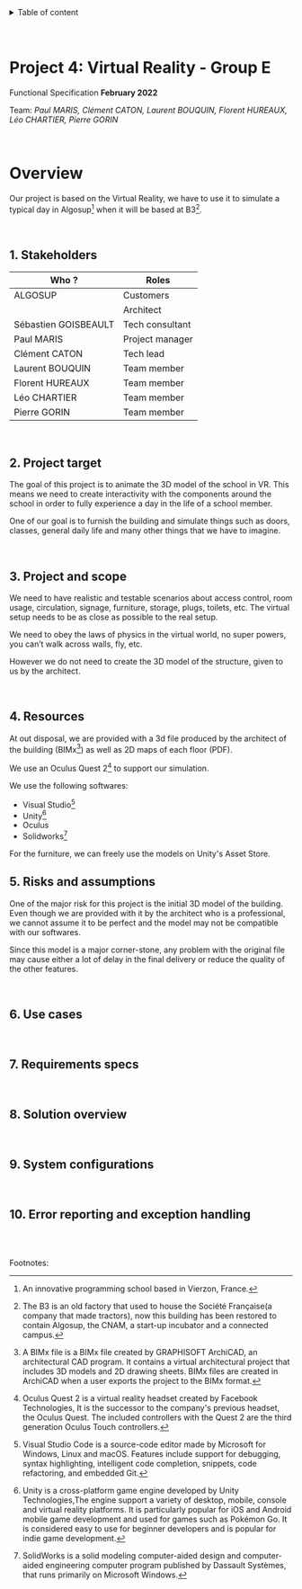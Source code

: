 
<details>
<summary>Table of content</summary>

- [Project 4: Virtual Reality - Group E](#project-4-virtual-reality---group-e)
- [Overview](#overview)
  - [1. Stakeholders](#1-stakeholders)
  - [2. Project target](#2-project-target)
  - [3. Project and scope](#3-project-and-scope)
  - [4. Resources](#4-resources)
  - [5. Risks and assumptions](#5-risks-and-assumptions)
  - [6. Use cases](#6-use-cases)
  - [7. Requirements specs](#7-requirements-specs)
  - [8. Solution overview](#8-solution-overview)
  - [9. System configurations](#9-system-configurations)
  - [10. Error reporting and exception handling](#10-error-reporting-and-exception-handling)

</details>
<br><br>

# Project 4: Virtual Reality - Group E

Functional Specification **February 2022**

Team: _Paul MARIS, Clément CATON, Laurent BOUQUIN, Florent HUREAUX, Léo CHARTIER, Pierre GORIN_

<br>

# Overview

Our project is based on the Virtual Reality, we have to use it to simulate a typical day in Algosup[^6] when it will be based at B3[^7].

<br>

## 1. Stakeholders

| Who ?                | Roles           |
| -------------------- | --------------- |
| ALGOSUP              | Customers       |
|                      | Architect       |
| Sébastien GOISBEAULT | Tech consultant |
| Paul MARIS           | Project manager |
| Clément CATON        | Tech lead       |
| Laurent BOUQUIN      | Team member     |
| Florent HUREAUX      | Team member     |
| Léo CHARTIER         | Team member     |
| Pierre GORIN         | Team member     |

<br>

## 2. Project target

The goal of this project is to animate the 3D model of the school in VR. This means we need to create interactivity with the components around the school in order to fully experience a day in the life of a school member.

One of our goal is to furnish the building and simulate things such as doors, classes, general daily life and many other things that we have to imagine.

<br>

## 3. Project and scope

We need to have realistic and testable scenarios about access control, room usage, circulation, signage, furniture, storage, plugs, toilets, etc.
The virtual setup needs to be as close as possible to the real setup.

We need to obey the laws of physics in the virtual world, no super powers, you can’t walk across walls, fly, etc.

However we do not need to create the 3D model of the structure, given to us by the architect.

<br>

## 4. Resources

At out disposal, we are provided with a 3d file produced by the architect of the building (BIMx[^1]) as well as 2D maps of each floor (PDF).

We use an Oculus Quest 2[^2] to support our simulation.

We use the following softwares:
- Visual Studio[^3]
- Unity[^4]
- Oculus
- Solidworks[^5]

For the furniture, we can freely use the models on Unity's Asset Store.

## 5. Risks and assumptions

One of the major risk for this project is the initial 3D model of the building. Even though we are provided with it by the architect who is a professional, we cannot assume it to be perfect and the model may not be compatible with our softwares.

Since this model is a major corner-stone, any problem with the original file may cause either a lot of delay in the final delivery or reduce the quality of the other features.

<br>

## 6. Use cases

<!-- Placeholder -->

<br>

## 7. Requirements specs

<!-- Placeholder -->

<br>

## 8. Solution overview

<!-- Placeholder -->

<br>

## 9. System configurations

<!-- Placeholder -->

<br>

## 10. Error reporting and exception handling

<!-- Placeholder -->

<br><br>

Footnotes:

[^1]: A BIMx file is a BIMx file created by GRAPHISOFT ArchiCAD, an architectural CAD program. It contains a virtual architectural project that includes 3D models and 2D drawing sheets. BIMx files are created in ArchiCAD when a user exports the project to the BIMx format.

[^2]: Oculus Quest 2 is a virtual reality headset created by Facebook Technologies, It is the successor to the company's previous headset, the Oculus Quest.
The included controllers with the Quest 2 are the third generation Oculus Touch controllers.

[^3]: Visual Studio Code is a source-code editor made by Microsoft for Windows, Linux and macOS. Features include support for debugging, syntax highlighting, intelligent code completion, snippets, code refactoring, and embedded Git.

[^4]: Unity is a cross-platform game engine developed by Unity Technologies,The engine support a variety of desktop, mobile, console and virtual reality platforms. It is particularly popular for iOS and Android mobile game development and used for games such as Pokémon Go. It is considered easy to use for beginner developers and is popular for indie game development.

[^5]: SolidWorks is a solid modeling computer-aided design and computer-aided engineering computer program published by Dassault Systèmes, that runs primarily on Microsoft Windows.

[^6]: An innovative programming school based in Vierzon, France.

[^7]: The B3 is an old factory that used to house the Société Française(a company that made tractors), now this building has been restored to contain Algosup, the CNAM, a start-up incubator and a connected campus.

